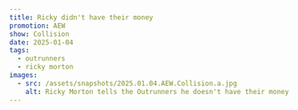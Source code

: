 ```yaml
---
title: Ricky didn't have their money
promotion: AEW
show: Collision
date: 2025-01-04
tags:
  - outrunners
  - ricky morton
images:
  - src: /assets/snapshots/2025.01.04.AEW.Collision.a.jpg
    alt: Ricky Morton tells the Outrunners he doesn't have their money
---
```

